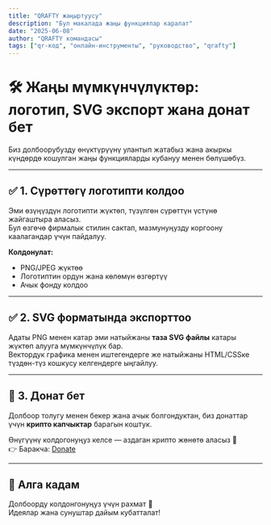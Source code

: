 ```yaml
---
title: "QRAFTY жаңыртуусу"
description: "Бул макалада жаңы функциялар каралат"
date: "2025-06-08"
author: "QRAFTY командасы"
tags: ["qr-код", "онлайн-инструменты", "руководство", "qrafty"]
---
```



# 🛠 Жаңы мүмкүнчүлүктөр: логотип, SVG экспорт жана донат бет

Биз долбоорубузду өнүктүрүүнү улантып жатабыз жана акыркы күндөрдө кошулган жаңы функцияларды кубануу менен бөлүшөбүз.

---

## ✅ 1. Сүрөттөгү логотипти колдоо

Эми өзүңүздүн логотипти жүктөп, түзүлгөн сүрөттүн үстүнө жайгаштыра аласыз.  
Бул өзгөчө фирмалык стилин сактап, мазмунуңузду коргоону каалагандар үчүн пайдалуу.

**Колдонулат:**
- PNG/JPEG жүктөө
- Логотиптин ордун жана көлөмүн өзгөртүү
- Ачык фонду колдоо

---

## ✅ 2. SVG форматында экспорттоо

Адаты PNG менен катар эми натыйжаны **таза SVG файлы** катары жүктөп алууга мүмкүнчүлүк бар.  
Вектордук графика менен иштегендерге же натыйжаны HTML/CSSке түздөн-түз кошкусу келгендерге ыңгайлуу.

---

## 💸 3. Донат бет

Долбоор толугу менен бекер жана ачык болгондуктан, биз донаттар үчүн **крипто капчыктар** барагын коштук.

Өнүгүүнү колдогонуңуз келсе — аздаган крипто жөнөтө аласыз 💙  
👉 Баракча: [Donate](https://qrafty.cutbg.org/en/donate)

---

## 🏁 Алга кадам

Долбоорду колдонгонуңуз үчүн рахмат 🙌  
Идеялар жана сунуштар дайым кубатталат!
